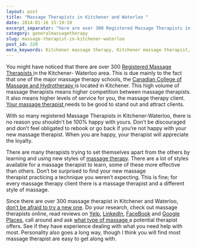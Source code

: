 ```yaml
---
layout: post
title: "Massage Therapists in Kitchener and Waterloo "
date: 2014-01-16 15:19:19
excerpt_separator: "here are over 300 Registered Massage Therapists in the Kitchener- Waterloo area."
category: generalmassagetherapy
slug: massage-therapist-in-kitchener-waterloo
post_id: 320
meta_keywords: Kitchener massage therapy, Kitchener massage therapist, massage therapist Kitchener , massage therapy Kitchener, Kitchener registered massage therapy, Kitchener registered massage therapist, registered massage therapist Kitchener , registered massage therapy Kitchener, Deep tissue massage, massage, sports massage, Kitchener sports massage, massage therapy, massage therapist, registered massage therapist, registered massage therapy
---
```

<p>You might have noticed that there are over 300 <a href="https://plus.google.com/+Kwmassage" target="_blank">Registered Massage Therapists </a>in the Kitchener- Waterloo area. This is due mainly to the fact that one of the major massage therapy schools, the <a href="http://www.collegeofmassage.com/cambridge/">Canadian College of Massage and Hydrotherapy </a>is located in Kitchener. This high volume of massage therapists means higher competition between massage therapists. It also means higher levels of service for you, the massage therapy client. <a href="{{site.url}}/about/index.html">Your massage therapist </a>needs to be good to stand out and attract clients.

</p>

<p>With so many registered Massage Therapists in Kitchener-Waterloo, there is no reason you shouldn’t be 100% happy with yours. Don’t be discouraged and don’t feel obligated to rebook or go back if you’re not happy with your new massage therapist. When you are happy, your therapist will appreciate the loyalty.</p>

<p>There are many therapists trying to set themselves apart from the others by learning and using new styles of <a href="{{site.url}}/clinic-information/index.html">massage therapy</a>. There are a lot of styles available for a massage therapist to learn, some of these more effective than others. Don’t be surprised to find your new massage therapist practicing a technique you weren’t expecting. This is fine; for every massage therapy client there is a massage therapist and a different style of massage.</p>

<p>Since there are over 300 massage therapist in Kitchener and Waterloo, <a href="{{site.url}}/contact">don’t be afraid to try a new one</a>. Do your research, check out massage therapists online, read reviews on <a href="http://www.yelp.ca/biz/kitchener-massage-therapy-kitchener">Yelp</a>, <a href="http://www.linkedin.com/profile/edit?trk=hb_tab_pro_top">LinkedIn</a>, <a href="http://www.facebook.com/pages/KWmassage/354131367967709">FaceBook</a> and <a href="http://maps.google.ca/maps/place?rlz=1I7DDCA_en&amp;oe=UTF-8&amp;redir_esc=&amp;um=1&amp;ie=UTF-8&amp;q=kitchener+massage+therapy&amp;fb=1&amp;gl=ca&amp;hq=massage+therapy&amp;hnear=Kitchener,+ON&amp;cid=4280028541904649170&amp;ei=R2DATcqiM4WltwfcjeWxBQ&amp;sa=X&amp;oi=local_result&amp;ct=map-marker-link&amp;resnum=1&amp;ved=0CEAQrwswAA">Google Places</a>, call around and ask <a href="{{site.url}}/generalmassagetherapy/what-is-deep-tissue-massage">what type of massage </a>a potential therapist offers. See if they have experience dealing with what you need help with most. Personality also goes a long way, though I think you will find most massage therapist are easy to get along with.</p>
